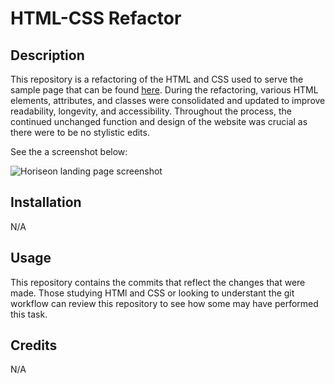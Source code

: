 # HTML-CSS Refactor

## Description
This repository is a refactoring of the HTML and CSS used to serve the sample page that can be found [here](https://aaron-heath.github.io/html-css-git-refactor/). During the refactoring, various HTML elements, attributes, and classes were consolidated and updated to improve readability, longevity, and accessibility. Throughout the process, the continued unchanged function and design of the website was crucial as there were to be no stylistic edits.

See the a screenshot below:

![Horiseon landing page screenshot](assets/images/aaron-heath.github.io_html-css-git-refactor_.png)

## Installation

N/A

## Usage

This repository contains the commits that reflect the changes that were made. Those studying HTMl and CSS or looking to understant the git workflow can review this repository to see how some may have performed this task.

## Credits

N/A
